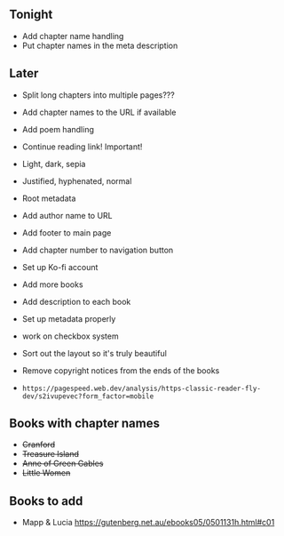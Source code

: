 ## Tonight

-  Add chapter name handling
-  Put chapter names in the meta description

## Later

-  Split long chapters into multiple pages???
-  Add chapter names to the URL if available
-  Add poem handling

-  Continue reading link! Important!

-  Light, dark, sepia
-  Justified, hyphenated, normal

-  Root metadata
-  Add author name to URL
-  Add footer to main page
-  Add chapter number to navigation button
-  Set up Ko-fi account
-  Add more books
-  Add description to each book
-  Set up metadata properly
-  work on checkbox system
-  Sort out the layout so it's truly beautiful
-  Remove copyright notices from the ends of the books
-  `https://pagespeed.web.dev/analysis/https-classic-reader-fly-dev/s2ivupevec?form_factor=mobile`

## Books with chapter names

-  ~~Cranford~~
-  ~~Treasure Island~~
-  ~~Anne of Green Gables~~
-  ~~Little Women~~

## Books to add

-  Mapp & Lucia https://gutenberg.net.au/ebooks05/0501131h.html#c01
